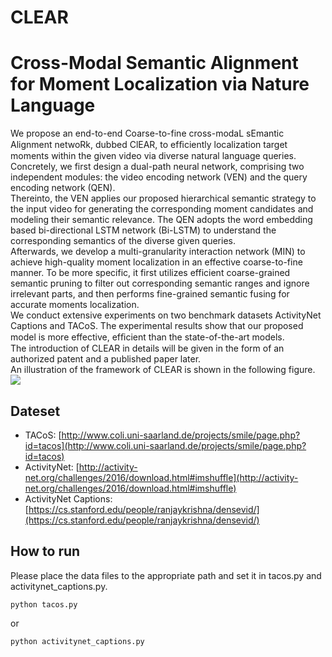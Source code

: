 # CLEAR

Cross-Modal Semantic Alignment for Moment Localization via Nature Language
============================================================================
We propose an end-to-end Coarse-to-fine cross-modaL sEmantic Alignment netwoRk, dubbed ClEAR, to efﬁciently localization target moments within the given video via diverse natural language queries. <br>
Concretely, we first design a dual-path neural network, comprising two independent modules: the video encoding network (VEN) and the query encoding network (QEN). <br>
Thereinto, the VEN applies our proposed hierarchical semantic strategy to the input video for generating the corresponding moment candidates and modeling their semantic relevance. The QEN adopts the word embedding based bi-directional LSTM network (Bi-LSTM) to understand the corresponding semantics of the diverse given queries.<br>
Afterwards, we develop a multi-granularity interaction network (MIN) to achieve high-quality moment localization in an effective coarse-to-fine manner. To be more specific, it first utilizes efficient coarse-grained semantic pruning to filter out corresponding semantic ranges and ignore irrelevant parts, and then performs fine-grained semantic fusing for accurate moments localization.<br>
We conduct extensive experiments on two benchmark datasets ActivityNet Captions and TACoS. The experimental results show that our proposed model is more effective, efﬁcient than the state-of-the-art models.<br>
The introduction of CLEAR in details will be given in the form of an authorized patent and a published paper later.<br>
An illustration of the framework of CLEAR is shown in the following figure.
![](initmodel.png)<br>

## Dateset

- TACoS: [http://www.coli.uni-saarland.de/projects/smile/page.php?id=tacos](http://www.coli.uni-saarland.de/projects/smile/page.php?id=tacos)
- ActivityNet: [http://activity-net.org/challenges/2016/download.html#imshuffle](http://activity-net.org/challenges/2016/download.html#imshuffle)
- ActivityNet Captions: [https://cs.stanford.edu/people/ranjaykrishna/densevid/](https://cs.stanford.edu/people/ranjaykrishna/densevid/)



## How to run

Please place the data files to the appropriate path and set it in tacos.py and activitynet_captions.py.
```
python tacos.py
```
or
```
python activitynet_captions.py
```



